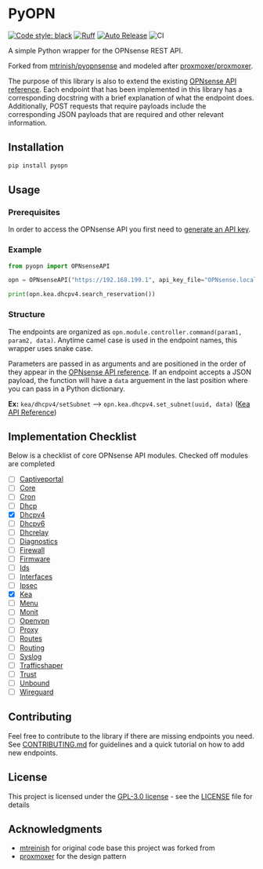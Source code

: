 # PyOPN

[![Code style: black](https://img.shields.io/badge/code%20style-black-000000.svg)](https://github.com/psf/black)
[![Ruff](https://img.shields.io/endpoint?url=https://raw.githubusercontent.com/astral-sh/ruff/main/assets/badge/v2.json)](https://github.com/astral-sh/ruff)
[![Auto Release](https://img.shields.io/badge/release-auto.svg?colorA=888888&colorB=9B065A&label=auto)](https://github.com/intuit/auto)
![CI](https://github.com/alexchristy/PyOPN/actions/workflows/ci.yml/badge.svg)

A simple Python wrapper for the OPNsense REST API.

Forked from [mtrinish/pyopnsense](https://github.com/mtreinish/pyopnsense) and modeled after [proxmoxer/proxmoxer](https://github.com/proxmoxer/proxmoxer).

The purpose of this library is also to extend the existing [OPNsense API reference](https://docs.opnsense.org/development/api.html). Each endpoint that has been implemented in this library has a corresponding docstring with a brief explanation of what the endpoint does. Additionally, POST requests that require payloads include the corresponding JSON payloads that are required and other relevant information.

## Installation

```bash
pip install pyopn
```

## Usage

### Prerequisites

In order to access the OPNsense API you first need to [generate an API key](https://docs.opnsense.org/development/how-tos/api.html#creating-keys). 

### Example

```python
from pyopn import OPNsenseAPI

opn = OPNsenseAPI("https://192.168.199.1", api_key_file="OPNsense.localdomain_apikey.txt")

print(opn.kea.dhcpv4.search_reservation())
```

### Structure

The endpoints are organized as `opn.module.controller.command(param1, param2, data)`. Anytime camel case is used in the endpoint names, this wrapper uses snake case. 

Parameters are passed in as arguments and are positioned in the order of they appear in the [OPNsense API reference](https://docs.opnsense.org/development/api.html). If an endpoint accepts a JSON payload, the function will have a `data` arguement in the last position where you can pass in a Python dictionary.

**Ex:** `kea/dhcpv4/setSubnet` --> `opn.kea.dhcpv4.set_subnet(uuid, data)` ([Kea API Reference](https://docs.opnsense.org/development/api/core/kea.html))

## Implementation Checklist

Below is a checklist of core OPNsense API modules. Checked off modules are completed

- [ ] [Captiveportal](https://docs.opnsense.org/development/api/core/captiveportal.html)
- [ ] [Core](https://docs.opnsense.org/development/api/core/core.html)
- [ ] [Cron](https://docs.opnsense.org/development/api/core/cron.html)
- [ ] [Dhcp](https://docs.opnsense.org/development/api/core/dhcp.html)
- [X] [Dhcpv4](https://docs.opnsense.org/development/api/core/dhcpv4.html)
- [ ] [Dhcpv6](https://docs.opnsense.org/development/api/core/dhcpv6.html)
- [ ] [Dhcrelay](https://docs.opnsense.org/development/api/core/dhcrelay.html)
- [ ] [Diagnostics](https://docs.opnsense.org/development/api/core/diagnostics.html)
- [ ] [Firewall](https://docs.opnsense.org/development/api/core/firewall.html)
- [ ] [Firmware](https://docs.opnsense.org/development/api/core/firmware.html)
- [ ] [Ids](https://docs.opnsense.org/development/api/core/ids.html)
- [ ] [Interfaces](https://docs.opnsense.org/development/api/core/interfaces.html)
- [ ] [Ipsec](https://docs.opnsense.org/development/api/core/ipsec.html)
- [X] [Kea](https://docs.opnsense.org/development/api/core/kea.html)
- [ ] [Menu](https://docs.opnsense.org/development/api/core/menu.html)
- [ ] [Monit](https://docs.opnsense.org/development/api/core/monit.html)
- [ ] [Openvpn](https://docs.opnsense.org/development/api/core/openvpn.html)
- [ ] [Proxy](https://docs.opnsense.org/development/api/core/proxy.html)
- [ ] [Routes](https://docs.opnsense.org/development/api/core/routes.html)
- [ ] [Routing](https://docs.opnsense.org/development/api/core/routing.html)
- [ ] [Syslog](https://docs.opnsense.org/development/api/core/syslog.html)
- [ ] [Trafficshaper](https://docs.opnsense.org/development/api/core/trafficshaper.html)
- [ ] [Trust](https://docs.opnsense.org/development/api/core/trust.html)
- [ ] [Unbound](https://docs.opnsense.org/development/api/core/unbound.html)
- [ ] [Wireguard](https://docs.opnsense.org/development/api/core/wireguard.html)

## Contributing

Feel free to contribute to the library if there are missing endpoints you need. See [CONTRIBUTING.md](CONTRIBUTING.md) for guidelines and a quick tutorial on how to add new endpoints.

## License

This project is licensed under the [GPL-3.0 license](LICENSE) - see the [LICENSE](LICENSE) file for details

## Acknowledgments

  - [mtreinish](https://github.com/mtreinish) for original code base this project was forked from
  - [proxmoxer](https://github.com/proxmoxer/proxmoxer) for the design pattern
